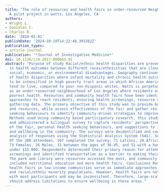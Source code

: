 ```yaml
---
title: 'The role of resources and health fairs in under-resourced Neighbourhoods:
  A pilot project in watts, Los Angeles, CA'
authors:
- Wright L.
- Gonzalez C.
- Charles R.
date: '2018-01-01'
publishDate: '2024-10-10T14:22:48.393262Z'
publication_types:
- article-journal
publication: '*Journal of Investigative Medicine*'
doi: 10.1136/jim-2017-000663.91
abstract: "Purpose of study Racial/ethnic health disparities are preventable differences
  in health outcomes between different races/ethnicities that are closely linked to
  social, economic, or environmental disadvantages. Geography continues to be a predictor
  of health disparities where infant mortality and chronic health outcomes appear
  to be intensified in high poverty tract areas in which African Americans and Latinos
  tend to live, compared to poor non-Hispanic whites. Watts is perpetually constructed
  as an under-resourced neighbourhood of Los Angeles where residents experience the
  poorest health. Resources and community health fairs have been identified as effective
  approaches to reach residents, ensuring health screenings, resource sharing, and
  gathering data. The primary objective of this study was to provide basic screenings
  and resources, while assess effectiveness of the fair and gather residents' healthrelated
  seeking behaviours to identify community-driven strategies to improve overall health.
  Methods used Using community based participatory research, this study developed
  and administered a bilingual survey to capture residents' perspectives on the effectiveness
  of the fair, personal health seeking behaviours, and suggestions to improve health
  and wellbeing in the community. The surveys were deidentified and coded for frequency
  analysis of responses using the Statistical Analysis System (SAS). Summary of results
  Of the 200 attendees, 107 completed the survey: 71 Latinos, 28 African Americans,
  73 Females, 26 Males, 31 between the ages of 36-45, and 51 with a household income
  under $15 000. Respondents determined their primary reason for attending was health
  screenings and identified transportation as a barrier to making their doctor's appointment.
  The park and library were resources accessed the most, and community-driven recommendations
  included nutritional education and more health fairs. Conclusions Resources and
  health fairs in low-income communities serve as immediate approaches for low-income
  and racial/ethnic minority populations. However, health fairs are not able to follow-up
  with most participants and may be inconsistent. Therefore, large-scale interventions
  should address limitations to ensure wellbeing in these areas."
---
```

